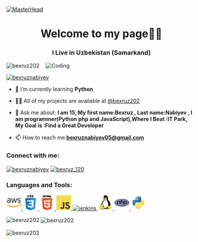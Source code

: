 [![MasterHead](https://1.bp.blogspot.com/-7A4WnywLsMw/XbBpCXG8fHI/AAAAAAAAMt4/uOa1bpLskYgrwGbLlhSu2SDj_Mig8SxJQCLcBGAsYHQ/s1600/2000_600px.gif)](https://bexruznabiyev.io)
<h1 align="center">Welcome to my page🤍💎</h1>
<h3 align="center">I Live in Uzbekistan (Samarkand)</h3>
<img align="right" alt="Coding" width="400  src="https://cdn.dribble.com/users/1162077/screenshots/384914/programmer.gif">

<p align="left"> <img src="https://komarev.com/ghpvc/?username=bexruz202&label=Profile%20views&color=0e75b6&style=flat" alt="bexruz202" /> </p>

<p align="left"> <a href="https://twitter.com/bexruznabiyev" target="blank"><img src="https://img.shields.io/twitter/follow/bexruznabiyev?logo=twitter&style=for-the-badge" alt="bexruznabiyev" /></a> </p>

- 🌱 I’m currently learning **Python**

- 👨‍💻 All of my projects are available at [@bexruz202](@bexruz202)

- 💬 Ask me about: **I am 15, My first name:Bexruz , Last name:Nabiyev , I am programmer(Python php and JavaScript),Where I Beat :IT Park, My Goal is :Find a Great Developer**

- 📫 How to reach me **bexruznabiyev05@gmail.com**

<h3 align="left">Connect with me:</h3>
<p align="left">
<a href="https://twitter.com/bexruznabiyev" target="blank"><img align="center" src="https://raw.githubusercontent.com/rahuldkjain/github-profile-readme-generator/master/src/images/icons/Social/twitter.svg" alt="bexruznabiyev" height="30" width="40" /></a>
<a href="https://instagram.com/bexruz_120" target="blank"><img align="center" src="https://raw.githubusercontent.com/rahuldkjain/github-profile-readme-generator/master/src/images/icons/Social/instagram.svg" alt="bexruz_120" height="30" width="40" /></a>
</p>

<h3 align="left">Languages and Tools:</h3>
<p align="left"> <a href="https://aws.amazon.com" target="_blank" rel="noreferrer"> <img src="https://raw.githubusercontent.com/devicons/devicon/master/icons/amazonwebservices/amazonwebservices-original-wordmark.svg" alt="aws" width="40" height="40"/> </a> <a href="https://www.w3schools.com/css/" target="_blank" rel="noreferrer"> <img src="https://raw.githubusercontent.com/devicons/devicon/master/icons/css3/css3-original-wordmark.svg" alt="css3" width="40" height="40"/> </a> <a href="https://www.w3.org/html/" target="_blank" rel="noreferrer"> <img src="https://raw.githubusercontent.com/devicons/devicon/master/icons/html5/html5-original-wordmark.svg" alt="html5" width="40" height="40"/> </a> <a href="https://developer.mozilla.org/en-US/docs/Web/JavaScript" target="_blank" rel="noreferrer"> <img src="https://raw.githubusercontent.com/devicons/devicon/master/icons/javascript/javascript-original.svg" alt="javascript" width="40" height="40"/> </a> <a href="https://www.jenkins.io" target="_blank" rel="noreferrer"> <img src="https://www.vectorlogo.zone/logos/jenkins/jenkins-icon.svg" alt="jenkins" width="40" height="40"/> </a> <a href="https://www.linux.org/" target="_blank" rel="noreferrer"> <img src="https://raw.githubusercontent.com/devicons/devicon/master/icons/linux/linux-original.svg" alt="linux" width="40" height="40"/> </a> <a href="https://www.php.net" target="_blank" rel="noreferrer"> <img src="https://raw.githubusercontent.com/devicons/devicon/master/icons/php/php-original.svg" alt="php" width="40" height="40"/> </a> <a href="https://www.python.org" target="_blank" rel="noreferrer"> <img src="https://raw.githubusercontent.com/devicons/devicon/master/icons/python/python-original.svg" alt="python" width="40" height="40"/> </a> </p>

<p><img align="left" src="https://github-readme-stats.vercel.app/api/top-langs?username=bexruz202&show_icons=true&locale=en&layout=compact" alt="bexruz202" /></p>

<p>&nbsp;<img align="center" src="https://github-readme-stats.vercel.app/api?username=bexruz202&show_icons=true&locale=en" alt="bexruz202" /></p>

<p><img align="center" src="https://github-readme-streak-stats.herokuapp.com/?user=bexruz202&" alt="bexruz202" /></p>
